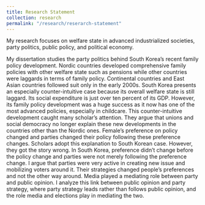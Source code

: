 ```yaml
---
title: Research Statement
collection: research
permalink: "/research/reserarch-statement"
---
```


My research focuses on welfare state in advanced industrialized societies, party politics, public policy, and political economy.

My dissertation studies the party politics behind South Korea’s recent family policy development. Nordic countries developed comprehensive family policies with other welfare state such as pensions while other countries were laggards in terms of family policy. Continental countries and East Asian countries followed suit only in the early 2000s. South Korea presents an especially counter-intuitive case because its overall welfare state is still laggard. Its social expenditure is just over ten percent of its GDP. However, its family policy development was a huge success as it now has one of the most advanced policies, especially in childcare. This counter-intuitive development caught many scholar’s attention. They argue that unions and social democracy no longer explain these new developments in the countries other than the Nordic ones. Female’s preference on policy changed and parties changed their policy following these preference changes. Scholars adopt this explanation to South Korean case. However, they got the story wrong. In South Korea, preference didn’t change before the policy change and parties were not merely following the preference change. I argue that parties were very active in creating new issue and mobilizing voters around it. Their strategies changed people’s preferences and not the other way around. Media played a mediating role between party and public opinion. I analyze this link between public opinion and party strategy, where party strategy leads rather than follows public opinion, and the role media and elections play in mediating the two.
